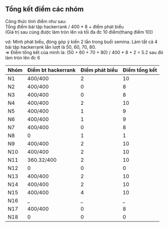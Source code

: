 ## Tổng kết điểm các nhóm

Công thức tính điểm như sau:\
Tổng điểm bài tập hackerrank / 400 * 8 + điểm phát biểu\
(Giá trị sau cùng được làm tròn lên và tối đa đc 10 điểm(thang điểm 10))

vd: Mình phát biểu, đóng góp ý kiến 2 lần trong buổi semina. Làm tất cả 4 bài tập hackerrank lần lượt là 50, 60, 70, 80.\
=> Điểm tổng kết của mình là: (50 + 60 + 70 + 80) / 400 * 8 + 2 = 5.2 sau đó làm tròn lên đc 6

| Nhóm | Điểm bt hackerrank | Điểm phát biểu | Điểm tổng kết |
|------|--------------------|----------------|---------------|
| N1   | 400/400            | 2              | 10            |
| N2   | 400/400            | 0              | 8             |
| N3   | 400/400            | 0              | 8             |
| N4   | 400/400            | 2              | 10            |
| N5   | 400/400            | 1              | 9             |
| N6   | 400/400            | 1              | 9             |
| N7   | 400/400            | 0              | 8             |
| N8   | 0                  | 1              | 1             |
| N9   | 400/400            | 2              | 10            |
| N10  | 400/400            | 2              | 10            |
| N11  | 360.32/400         | 2              | 10            |
| N12  | 0                  | 0              | 0             |
| N13  | 400/400            | 2              | 10            |
| N14  | 400/400            | 2              | 10            |
| N15  | 400/400            | 4              | 10            |
| N16  | _                  |              _ |             _ |
| N17  | 400/400            | 0              | 8             |
| N18  | 0                  | 0              | 0             |
